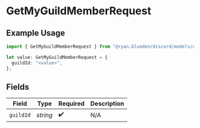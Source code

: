 # GetMyGuildMemberRequest

## Example Usage

```typescript
import { GetMyGuildMemberRequest } from "@ryan.blunden/discord/models/operations";

let value: GetMyGuildMemberRequest = {
  guildId: "<value>",
};
```

## Fields

| Field              | Type               | Required           | Description        |
| ------------------ | ------------------ | ------------------ | ------------------ |
| `guildId`          | *string*           | :heavy_check_mark: | N/A                |